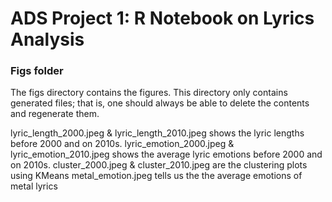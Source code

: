 # ADS Project 1:  R Notebook on Lyrics Analysis

### Figs folder

The figs directory contains the figures. This directory only contains generated files; that is, one should always be able to delete the contents and regenerate them.

lyric_length_2000.jpeg & lyric_length_2010.jpeg shows the lyric lengths before 2000 and on 2010s.
lyric_emotion_2000.jpeg & lyric_emotion_2010.jpeg shows the average lyric emotions before 2000 and on 2010s.
cluster_2000.jpeg & cluster_2010.jpeg are the clustering plots using KMeans
metal_emotion.jpeg tells us the the average emotions of metal lyrics
